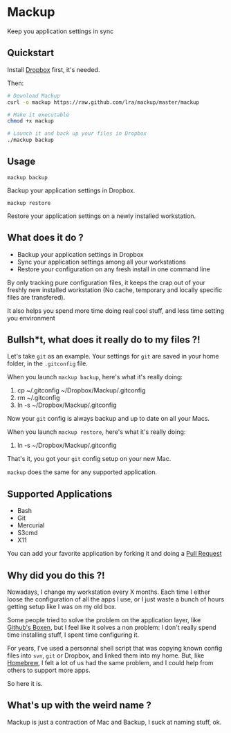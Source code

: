 # Mackup

Keep you application settings in sync

## Quickstart

Install [Dropbox](http://www.dropbox.com/) first, it's needed.

Then:
```bash
# Download Mackup
curl -o mackup https://raw.github.com/lra/mackup/master/mackup

# Make it executable
chmod +x mackup

# Launch it and back up your files in Dropbox
./mackup backup
```

## Usage

`mackup backup`

Backup your application settings in Dropbox.

`mackup restore`

Restore your application settings on a newly installed workstation.

## What does it do ?

- Backup your application settings in Dropbox
- Sync your application settings among all your workstations
- Restore your configuration on any fresh install in one command line

By only tracking pure configuration files, it keeps the crap out of your freshly
new installed workstation (No cache, temporary and locally specific files are
transfered).

It also helps you spend more time doing real cool stuff, and less time setting
you environment

## Bullsh*t, what does it really do to my files ?!

Let's take `git` as an example. Your settings for `git` are saved in your home
folder, in the `.gitconfig` file.

When you launch `mackup backup`, here's what it's really doing:

1. cp ~/.gitconfig ~/Dropbox/Mackup/.gitconfig
1. rm ~/.gitconfig
1. ln -s ~/Dropbox/Mackup/.gitconfig

Now your `git` config is always backup and up to date on all your Macs.

When you launch `mackup restore`, here's what it's really doing:

1. ln -s ~/Dropbox/Mackup/.gitconfig

That's it, you got your `git` config setup on your new Mac.

`mackup` does the same for any supported application.

## Supported Applications

  - Bash
  - Git
  - Mercurial
  - S3cmd
  - X11

You can add your favorite application by forking it and doing a
[Pull Request](https://help.github.com/articles/using-pull-requests)

## Why did you do this ?!

Nowadays, I change my workstation every X months. Each time I either loose the
configuration of all the apps I use, or I just waste a bunch of hours getting
setup like I was on my old box.

Some people tried to solve the problem on the application layer, like [Github's
Boxen](http://boxen.github.com/), but I feel like it solves a non problem: I
don't really spend time installing stuff, I spent time configuring it.

For years, I've used a personnal shell script that was copying known config
files into `svn`, `git` or Dropbox, and linked them into my home. But, like
[Homebrew](http://mxcl.github.io/homebrew/), I felt a lot of us had the same
problem, and I could help from others to support more apps.

So here it is.

## What's up with the weird name ?

Mackup is just a contraction of Mac and Backup, I suck at naming stuff, ok.
